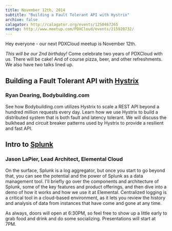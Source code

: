 ```yaml
---
title: November 12th, 2014
subtitle: "Building a Fault Tolerant API with Hystrix"
archive: false
calagator: http://calagator.org/events/1250467265
meetup: http://www.meetup.com/PDXCloud/events/215928732/
---
```


Hey everyone - our next PDXCloud meetup is November 12th.

*This will be our 2nd birthday!* Come celebrate two years of PDXCloud with us. There will be cake! And of course pizza, beer, and other refreshments. We also have two talks lined up.

## Building a Fault Tolerant API with [Hystrix](https://github.com/Netflix/Hystrix)
### Ryan Dearing, Bodybuilding.com

See how Bodybuilding.com utilizes Hystrix to scale a REST API beyond a hundred million requests every day. Learn how we use Hystrix to build a distributed system that is both fault and latency tolerant. We will discuss the bulkhead and circuit breaker patterns used by Hystrix to provide a resilient and fast API.

## Intro to [Splunk](http://splunk.com)
### Jason LaPier, Lead Architect, Elemental Cloud

On the surface, Splunk is a log aggregator, but once you start to go beyond that, you can see the potential and the power of Splunk as a data management tool. I'll briefly go over the components and architecture of Splunk, some of the key features and product offerings, and then dive into a demo of how it works and how we use it at Elemental. Centralized logging is a critical tool in a cloud-based environment, as it lets you review the history and analysis of data from instances that have come and gone at any time.

As always, doors will open at 6:30PM, so feel free to show up a little early to grab food and drink and do some socializing. Presentations will start at 7PM.
